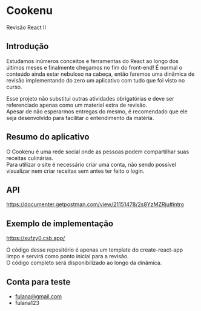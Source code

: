 # Cookenu

Revisão React II

## Introdução

Estudamos inúmeros conceitos e ferramentas do React ao longo dos últimos meses e finalmente chegamos no fim do front-end! É normal o conteúdo ainda estar nebuloso na cabeça, então faremos uma dinâmica de revisão implementando do zero um aplicativo com tudo que foi visto no curso.

Esse projeto não substitui outras atividades obrigatórias e deve ser referenciado apenas como um material extra de revisão.<br>
Apesar de não esperarmos entregas do mesmo, é recomendado que ele seja desenvolvido para facilitar o entendimento da matéria.

## Resumo do aplicativo

O Cookenu é uma rede social onde as pessoas podem compartilhar suas receitas culinárias.<br>
Para utilizar o site é necessário criar uma conta, não sendo possível visualizar nem criar receitas sem antes ter feito o login.

## API

https://documenter.getpostman.com/view/21151478/2s8YzMZRju#intro

## Exemplo de implementação

https://xufzy0.csb.app/

O código desse repositório é apenas um template do create-react-app limpo e servirá como ponto inicial para a revisão.<br>
O código completo será disponibilizado ao longo da dinâmica.

## Conta para teste
- fulana@gmail.com
- fulana123
